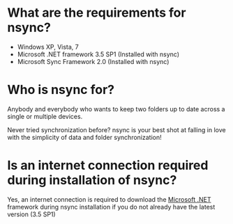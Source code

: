 

# What are the requirements for nsync? #

  * Windows XP, Vista, 7
  * Microsoft .NET framework 3.5 SP1 (Installed with nsync)
  * Microsoft Sync Framework 2.0 (Installed with nsync)

# Who is nsync for? #

Anybody and everybody who wants to keep two folders up to date across a single or multiple devices.

Never tried synchronization before? nsync is your best shot at falling in love with the simplicity of data and folder synchronization!

# Is an internet connection required during installation of nsync? #

Yes, an internet connection is required to download the [Microsoft .NET](http://www.microsoft.com/NET/) framework during nsync installation if you do not already have the latest version (3.5 SP1)